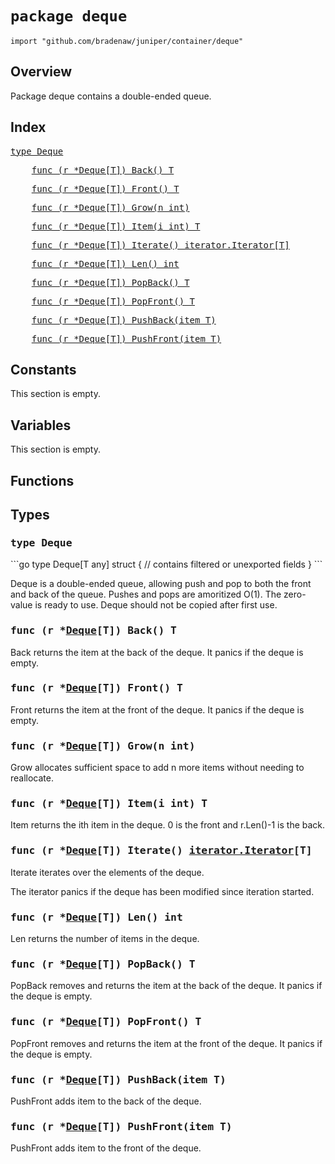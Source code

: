# `package deque`

```
import "github.com/bradenaw/juniper/container/deque"
```

## Overview

Package deque contains a double-ended queue.


## Index

<samp><a href="#Deque">type Deque</a></samp>

<samp>&nbsp;&nbsp;&nbsp;&nbsp;<a href="#Back">func (r *Deque[T]) Back() T</a></samp>

<samp>&nbsp;&nbsp;&nbsp;&nbsp;<a href="#Front">func (r *Deque[T]) Front() T</a></samp>

<samp>&nbsp;&nbsp;&nbsp;&nbsp;<a href="#Grow">func (r *Deque[T]) Grow(n int)</a></samp>

<samp>&nbsp;&nbsp;&nbsp;&nbsp;<a href="#Item">func (r *Deque[T]) Item(i int) T</a></samp>

<samp>&nbsp;&nbsp;&nbsp;&nbsp;<a href="#Iterate">func (r *Deque[T]) Iterate() iterator.Iterator[T]</a></samp>

<samp>&nbsp;&nbsp;&nbsp;&nbsp;<a href="#Len">func (r *Deque[T]) Len() int</a></samp>

<samp>&nbsp;&nbsp;&nbsp;&nbsp;<a href="#PopBack">func (r *Deque[T]) PopBack() T</a></samp>

<samp>&nbsp;&nbsp;&nbsp;&nbsp;<a href="#PopFront">func (r *Deque[T]) PopFront() T</a></samp>

<samp>&nbsp;&nbsp;&nbsp;&nbsp;<a href="#PushBack">func (r *Deque[T]) PushBack(item T)</a></samp>

<samp>&nbsp;&nbsp;&nbsp;&nbsp;<a href="#PushFront">func (r *Deque[T]) PushFront(item T)</a></samp>


## Constants

This section is empty.

## Variables

This section is empty.

## Functions

## Types

<h3><a id="Deque"></a><samp>type Deque</samp></h3>
```go
type Deque[T any] struct {
	// contains filtered or unexported fields
}
```

Deque is a double-ended queue, allowing push and pop to both the front and back of the queue.
Pushes and pops are amoritized O(1). The zero-value is ready to use. Deque should not be copied
after first use.


<h3><a id="Back"></a><samp>func (r *<a href="#Deque">Deque</a>[T]) Back() T</samp></h3>

Back returns the item at the back of the deque. It panics if the deque is empty.


<h3><a id="Front"></a><samp>func (r *<a href="#Deque">Deque</a>[T]) Front() T</samp></h3>

Front returns the item at the front of the deque. It panics if the deque is empty.


<h3><a id="Grow"></a><samp>func (r *<a href="#Deque">Deque</a>[T]) Grow(n int)</samp></h3>

Grow allocates sufficient space to add n more items without needing to reallocate.


<h3><a id="Item"></a><samp>func (r *<a href="#Deque">Deque</a>[T]) Item(i int) T</samp></h3>

Item returns the ith item in the deque. 0 is the front and r.Len()-1 is the back.


<h3><a id="Iterate"></a><samp>func (r *<a href="#Deque">Deque</a>[T]) Iterate() <a href="../iterator.html#Iterator">iterator.Iterator</a>[T]</samp></h3>

Iterate iterates over the elements of the deque.

The iterator panics if the deque has been modified since iteration started.


<h3><a id="Len"></a><samp>func (r *<a href="#Deque">Deque</a>[T]) Len() int</samp></h3>

Len returns the number of items in the deque.


<h3><a id="PopBack"></a><samp>func (r *<a href="#Deque">Deque</a>[T]) PopBack() T</samp></h3>

PopBack removes and returns the item at the back of the deque. It panics if the deque is empty.


<h3><a id="PopFront"></a><samp>func (r *<a href="#Deque">Deque</a>[T]) PopFront() T</samp></h3>

PopFront removes and returns the item at the front of the deque. It panics if the deque is empty.


<h3><a id="PushBack"></a><samp>func (r *<a href="#Deque">Deque</a>[T]) PushBack(item T)</samp></h3>

PushFront adds item to the back of the deque.


<h3><a id="PushFront"></a><samp>func (r *<a href="#Deque">Deque</a>[T]) PushFront(item T)</samp></h3>

PushFront adds item to the front of the deque.


